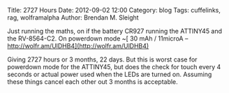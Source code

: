 Title: 2727 Hours
Date: 2012-09-02 12:00
Category: blog
Tags: cuffelinks, rag, wolframalpha
Author: Brendan M. Sleight

Just running the maths, on if the battery CR927 running the ATTINY45 and the RV-8564-C2. On powerdown mode ~[ 30 mAh / 11microA – http://wolfr.am/UlDHB4](http://wolfr.am/UlDHB4)

Giving 2727 hours or 3 months, 22 days. But this is worst case for powerdown mode for the ATTINY45, but does the check for touch every 4 seconds or actual power used when the LEDs are turned on.  Assuming these things cancel each other out 3 months is acceptable.
